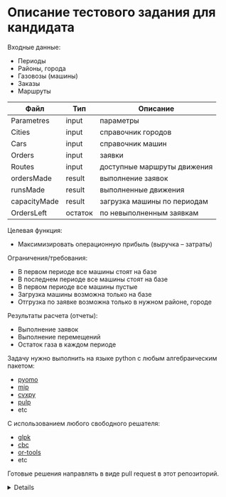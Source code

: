 # Описание тестового задания для кандидата

Входные данные:

- Периоды
- Районы, города
- Газовозы (машины)
- Заказы
- Маршруты

|Файл            |Тип         |Описание                   |
|----------------|------------|---------                  |
|Parametres      |input       |параметры                  |
|Cities          |input       |справочник городов         |
|Cars            |input       |справочник машин           |
|Orders          |input       |заявки                     |
|Routes          |input       |доступные маршруты движения|
|ordersMade      |result      |выполнение заявок          |
|runsMade        |result      |выполненные движения       |
|capacityMade    |result      |загрузка машины по периодам|
|OrdersLeft      |остаток     |по невыполненным заявкам   |

Целевая функция:

- Максимизировать операционную прибыль (выручка – затраты)

Ограничения/требования:

- В первом периоде все машины стоят на базе
- В последнем периоде все машины стоят на базе
- В первом периоде все машины пустые
- Загрузка машины возможна только на базе
- Отгрузка по заявке возможна только в нужном районе, городе

Результаты расчета (отчеты):

- Выполнение заявок
- Выполнение перемещений
- Остаток газа в каждом периоде

Задачу нужно выполнить на языке python c любым алгебраическим пакетом:

- [pyomo](https://github.com/Pyomo/pyomo)
- [mip](https://github.com/coin-or/python-mip)
- [cvxpy](https://github.com/cvxpy/cvxpy)
- [pulp](https://github.com/coin-or/pulp/)
- etc

С использованием любого свободного решателя:

- [glpk](https://www.gnu.org/software/glpk/)
- [cbc](https://github.com/coin-or/Cbc)
- [or-tools](https://github.com/google/or-tools)
- etc

Готовые решения направлять в виде pull request в этот репозиторий.

<details>
Cледить за остатком газа в машине,
допустимым объемом отгрузки каждому клиенту,
нахождением машин по узлам
</details>

